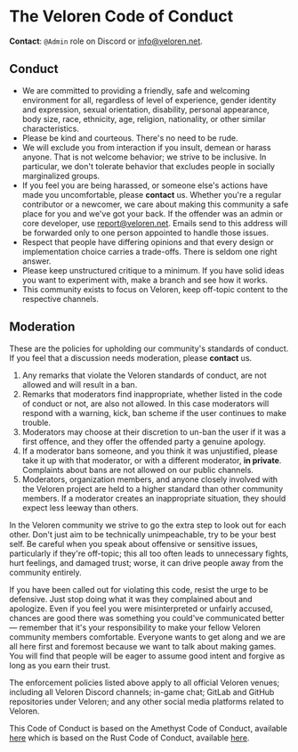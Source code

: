 <!--
SPDX-FileCopyrightText: 2018 Fletcher Haynes
SPDX-FileCopyrightText: 2021 Marcel Märtens
SPDX-FileCopyrightText: 2023 Javier Pérez

SPDX-License-Identifier: Apache-2.0
-->

# The Veloren Code of Conduct

**Contact**: `@Admin` role on Discord or <info@veloren.net>.

## Conduct

- We are committed to providing a friendly, safe and welcoming environment for
  all, regardless of level of experience, gender identity and expression, sexual
  orientation, disability, personal appearance, body size, race, ethnicity, age,
  religion, nationality, or other similar characteristics.
- Please be kind and courteous. There's no need to be rude.
- We will exclude you from interaction if you insult, demean or harass anyone.
  That is not welcome behavior; we strive to be inclusive. In particular, we
  don't tolerate behavior that excludes people in socially marginalized groups.
- If you feel you are being harassed, or someone else's actions have made you
  uncomfortable, please **contact** us.
  Whether you're a regular contributor or a newcomer, we care about making this
  community a safe place for you and we've got your back. If the offender was
  an admin or core developer, use <report@veloren.net>.
  Emails send to this address will be forwarded only to one person appointed to
  handle those issues.
- Respect that people have differing opinions and that every design or
  implementation choice carries a trade-offs. There is seldom one right answer.
- Please keep unstructured critique to a minimum. If you have solid ideas you
  want to experiment with, make a branch and see how it works.
- This community exists to focus on Veloren, keep off-topic content to the
  respective channels.

## Moderation

These are the policies for upholding our community's standards of conduct. If
you feel that a discussion needs moderation, please **contact** us.

1. Any remarks that violate the Veloren standards of conduct, are not allowed
   and will result in a ban.
2. Remarks that moderators find inappropriate, whether listed in the code of
   conduct or not, are also not allowed.
   In this case moderators will respond with a warning, kick, ban scheme if
   the user continues to make trouble.
3. Moderators may choose at their discretion to un-ban the user if it was a
   first offence, and they offer the offended party a genuine apology.
4. If a moderator bans someone, and you think it was unjustified, please take it
   up with that moderator, or with a different moderator, **in private**.
   Complaints about bans are not allowed on our public channels.
5. Moderators, organization members, and anyone closely involved with the
   Veloren project are held to a higher standard than other community members.
   If a moderator creates an inappropriate situation, they should expect less
   leeway than others.

In the Veloren community we strive to go the extra step to look out for each
other. Don't just aim to be technically unimpeachable, try to be your best self.
Be careful when you speak about offensive or sensitive issues, particularly
if they're off-topic; this all too often leads to unnecessary fights, hurt
feelings, and damaged trust; worse, it can drive people away from the community
entirely.

If you have been called out for violating this code, resist the urge to be
defensive. Just stop doing what it was they complained about and apologize. Even
if you feel you were misinterpreted or unfairly accused, chances are good there
was something you could've communicated better — remember that it's your
responsibility to make your fellow Veloren community members comfortable.
Everyone wants to get along and we are all here first and foremost because we
want to talk about making games. You will find that people will be eager to
assume good intent and forgive as long as you earn their trust.

The enforcement policies listed above apply to all official Veloren venues;
including all Veloren Discord channels; in-game chat; GitLab and GitHub repositories under
Veloren; and any other social media platforms related to Veloren.

This Code of Conduct is based on the Amethyst Code of Conduct, available
[here](https://github.com/amethyst/amethyst/blob/master/CODE_OF_CONDUCT.md)
which is based on the Rust Code of Conduct, available
[here](https://www.rust-lang.org/conduct.html).
